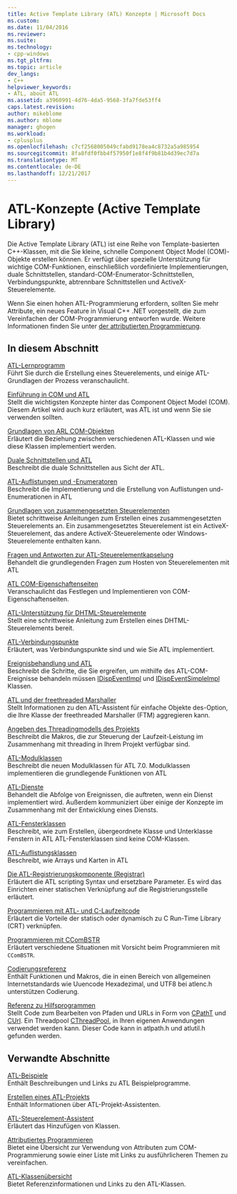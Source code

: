 ```yaml
---
title: Active Template Library (ATL) Konzepte | Microsoft Docs
ms.custom: 
ms.date: 11/04/2016
ms.reviewer: 
ms.suite: 
ms.technology:
- cpp-windows
ms.tgt_pltfrm: 
ms.topic: article
dev_langs:
- C++
helpviewer_keywords:
- ATL, about ATL
ms.assetid: a3960991-4d76-4da5-9568-3fa7fde53ff4
caps.latest.revision: 
author: mikeblome
ms.author: mblome
manager: ghogen
ms.workload:
- cplusplus
ms.openlocfilehash: c7cf2568005049cfabd9178ea4c8732a5a985954
ms.sourcegitcommit: 8fa8fdf0fbb4f57950f1e8f4f9b81b4d39ec7d7a
ms.translationtype: MT
ms.contentlocale: de-DE
ms.lasthandoff: 12/21/2017
---
```

# <a name="active-template-library-atl-concepts"></a>ATL-Konzepte (Active Template Library)
Die Active Template Library (ATL) ist eine Reihe von Template-basierten C++-Klassen, mit die Sie kleine, schnelle Component Object Model (COM)-Objekte erstellen können. Er verfügt über spezielle Unterstützung für wichtige COM-Funktionen, einschließlich vordefinierte Implementierungen, duale Schnittstellen, standard-COM-Enumerator-Schnittstellen, Verbindungspunkte, abtrennbare Schnittstellen und ActiveX-Steuerelemente.  
  
 Wenn Sie einen hohen ATL-Programmierung erfordern, sollten Sie mehr Attribute, ein neues Feature in Visual C++ .NET vorgestellt, die zum Vereinfachen der COM-Programmierung entworfen wurde. Weitere Informationen finden Sie unter [der attributierten Programmierung](../windows/attributed-programming-concepts.md).  
  
## <a name="in-this-section"></a>In diesem Abschnitt  
 [ATL-Lernprogramm](../atl/active-template-library-atl-tutorial.md)  
 Führt Sie durch die Erstellung eines Steuerelements, und einige ATL-Grundlagen der Prozess veranschaulicht.  
  
 [Einführung in COM und ATL](../atl/introduction-to-com-and-atl.md)  
 Stellt die wichtigsten Konzepte hinter das Component Object Model (COM). Diesem Artikel wird auch kurz erläutert, was ATL ist und wenn Sie sie verwenden sollten.  
  
 [Grundlagen von ARL COM-Objekten](../atl/fundamentals-of-atl-com-objects.md)  
 Erläutert die Beziehung zwischen verschiedenen ATL-Klassen und wie diese Klassen implementiert werden.  
  
 [Duale Schnittstellen und ATL](../atl/dual-interfaces-and-atl.md)  
 Beschreibt die duale Schnittstellen aus Sicht der ATL.  
  
 [ATL-Auflistungen und -Enumeratoren](../atl/atl-collections-and-enumerators.md)  
 Beschreibt die Implementierung und die Erstellung von Auflistungen und-Enumerationen in ATL  
  
 [Grundlagen von zusammengesetzten Steuerelementen](../atl/atl-composite-control-fundamentals.md)  
 Bietet schrittweise Anleitungen zum Erstellen eines zusammengesetzten Steuerelements an. Ein zusammengesetztes Steuerelement ist ein ActiveX-Steuerelement, das andere ActiveX-Steuerelemente oder Windows-Steuerelemente enthalten kann.  
  
 [Fragen und Antworten zur ATL-Steuerelementkapselung](../atl/atl-control-containment-faq.md)  
 Behandelt die grundlegenden Fragen zum Hosten von Steuerelementen mit ATL  
  
 [ATL COM-Eigenschaftenseiten](../atl/atl-com-property-pages.md)  
 Veranschaulicht das Festlegen und Implementieren von COM-Eigenschaftenseiten.  
  
 [ATL-Unterstützung für DHTML-Steuerelemente](../atl/atl-support-for-dhtml-controls.md)  
 Stellt eine schrittweise Anleitung zum Erstellen eines DHTML-Steuerelements bereit.  
  
 [ATL-Verbindungspunkte](../atl/atl-connection-points.md)  
 Erläutert, was Verbindungspunkte sind und wie Sie ATL implementiert.  
  
 [Ereignisbehandlung und ATL](../atl/event-handling-and-atl.md)  
 Beschreibt die Schritte, die Sie ergreifen, um mithilfe des ATL-COM-Ereignisse behandeln müssen [IDispEventImpl](../atl/reference/idispeventimpl-class.md) und [IDispEventSimpleImpl](../atl/reference/idispeventsimpleimpl-class.md) Klassen.  
  
 [ATL und der freethreaded Marshaller](../atl/atl-and-the-free-threaded-marshaler.md)  
 Stellt Informationen zu den ATL-Assistent für einfache Objekte des-Option, die Ihre Klasse der freethreaded Marshaller (FTM) aggregieren kann.  
  
 [Angeben des Threadingmodells des Projekts](../atl/specifying-the-threading-model-for-a-project-atl.md)  
 Beschreibt die Makros, die zur Steuerung der Laufzeit-Leistung im Zusammenhang mit threading in Ihrem Projekt verfügbar sind.  
  
 [ATL-Modulklassen](../atl/atl-module-classes.md)  
 Beschreibt die neuen Modulklassen für ATL 7.0. Modulklassen implementieren die grundlegende Funktionen von ATL  
  
 [ATL-Dienste](../atl/atl-services.md)  
 Behandelt die Abfolge von Ereignissen, die auftreten, wenn ein Dienst implementiert wird. Außerdem kommuniziert über einige der Konzepte im Zusammenhang mit der Entwicklung eines Diensts.  
  
 [ATL-Fensterklassen](../atl/atl-window-classes.md)  
 Beschreibt, wie zum Erstellen, übergeordnete Klasse und Unterklasse Fenstern in ATL ATL-Fensterklassen sind keine COM-Klassen.  
  
 [ATL-Auflistungsklassen](../atl/atl-collection-classes.md)  
 Beschreibt, wie Arrays und Karten in ATL  
  
 [Die ATL-Registrierungskomponente (Registrar)](../atl/atl-registry-component-registrar.md)  
 Erläutert die ATL scripting Syntax und ersetzbare Parameter. Es wird das Einrichten einer statischen Verknüpfung auf die Registrierungsstelle erläutert.  
  
 [Programmieren mit ATL- und C-Laufzeitcode](../atl/programming-with-atl-and-c-run-time-code.md)  
 Erläutert die Vorteile der statisch oder dynamisch zu C Run-Time Library (CRT) verknüpfen.  
  
 [Programmieren mit CComBSTR](../atl/programming-with-ccombstr-atl.md)  
 Erläutert verschiedene Situationen mit Vorsicht beim Programmieren mit `CComBSTR`.  
  
 [Codierungsreferenz](../atl/atl-encoding-reference.md)  
 Enthält Funktionen und Makros, die in einen Bereich von allgemeinen Internetstandards wie Uuencode Hexadezimal, und UTF8 bei atlenc.h unterstützen Codierung.  
  
 [Referenz zu Hilfsprogrammen](../atl/atl-utilities-reference.md)  
 Stellt Code zum Bearbeiten von Pfaden und URLs in Form von [CPathT](../atl/reference/cpatht-class.md) und [CUrl](../atl/reference/curl-class.md). Ein Threadpool [CThreadPool](../atl/reference/cthreadpool-class.md), in Ihren eigenen Anwendungen verwendet werden kann. Dieser Code kann in atlpath.h und atlutil.h gefunden werden.  
  
## <a name="related-sections"></a>Verwandte Abschnitte  
 [ATL-Beispiele](../visual-cpp-samples.md)  
 Enthält Beschreibungen und Links zu ATL Beispielprogramme.  
  
 [Erstellen eines ATL-Projekts](../atl/reference/creating-an-atl-project.md)  
 Enthält Informationen über ATL-Projekt-Assistenten.  
  
 [ATL-Steuerelement-Assistent](../atl/reference/atl-control-wizard.md)  
 Erläutert das Hinzufügen von Klassen.  
  
 [Attributiertes Programmieren](../windows/attributed-programming-concepts.md)  
 Bietet eine Übersicht zur Verwendung von Attributen zum COM-Programmierung sowie einer Liste mit Links zu ausführlicheren Themen zu vereinfachen.  
  
 [ATL-Klassenübersicht](../atl/atl-class-overview.md)  
 Bietet Referenzinformationen und Links zu den ATL-Klassen.


